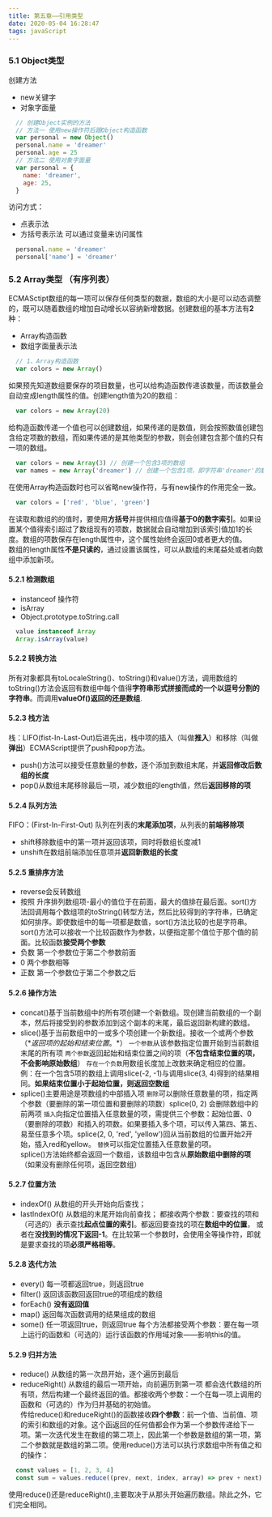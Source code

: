 ```yaml
---
title: 第五章——引用类型
date: 2020-05-04 16:28:47
tags: javaScript
---
```

### 5.1 Object类型
创建方法
- new关键字
- 对象字面量
```javascript
  // 创建Object实例的方法
  // 方法一 使用new操作符后跟Object构造函数
  var personal = new Object()
  personal.name = 'dreamer'
  personal.age = 25
  // 方法二 使用对象字面量
  var personal = {
    name: 'dreamer',
    age: 25,
  }
```
访问方式：
  - 点表示法
  - 方括号表示法 可以通过变量来访问属性
```javascript
  personal.name = 'dreamer'
  personal['name'] = 'dreamer'
```
<!-- more -->
### 5.2 Array类型 （有序列表）
ECMASctipt数组的每一项可以保存任何类型的数据，数组的大小是可以动态调整的，既可以随着数组的增加自动增长以容纳新增数据。创建数组的基本方法有**2**种：
- Array构造函数
- 数组字面量表示法
```javascript
  // 1、Array构造函数
  var colors = new Array()
```
如果预先知道数组要保存的项目数量，也可以给构造函数传递该数量，而该数量会自动变成length属性的值。创建length值为20的数组：
```javascript
  var colors = new Array(20)
```
给构造函数传递一个值也可以创建数组，如果传递的是数值，则会按照数值创建包含给定项数的数组，而如果传递的是其他类型的参数，则会创建包含那个值的只有一项的数组。
```javascript
  var colors = new Array(3) // 创建一个包含3项的数组
  var names = new Array('dreamer') // 创建一个包含1项，即字符串'dreamer'的数组
```
在使用Array构造函数时也可以省略new操作符，与有new操作的作用完全一致。
```javascript
  var colors = ['red', 'blue', 'green']
```
在读取和数组的的值时，要使用**方括号**并提供相应值得**基于0的数字索引**。如果设置某个值得索引超过了数组现有的项数，数据就会自动增加到该索引值加1的长度。数组的项数保存在length属性中，这个属性始终会返回0或者更大的值。  
数组的length属性**不是只读的**，通过设置该属性，可以从数组的末尾益处或者向数组中添加新项。
#### 5.2.1 检测数组
- instanceof 操作符
- isArray
- Object.prototype.toString.call
```javascript
  value instanceof Array
  Array.isArray(value)
```
#### 5.2.2 转换方法
所有对象都具有toLocaleString()、toString()和value()方法，调用数组的toString()方法会返回有数组中每个值得**字符串形式拼接而成的一个以逗号分割的字符串**。而调用**valueOf()返回的还是数组**.
#### 5.2.3 栈方法
栈：LIFO(fist-In-Last-Out)后进先出，栈中项的插入（叫做**推入**）和移除（叫做**弹出**）ECMAScript提供了push和pop方法。
- push()方法可以接受任意数量的参数，逐个添加到数组末尾，并**返回修改后数组的长度**
- pop()从数组末尾移除最后一项，减少数组的length值，然后**返回移除的项**
#### 5.2.4 队列方法
FIFO：(First-In-First-Out)
队列在列表的**末尾添加项**，从列表的**前端移除项**
- shift移除数组中的第一项并返回该项，同时将数组长度减1
- unshift在数组前端添加任意项并**返回新数组的长度**
#### 5.2.5 重排序方法
- reverse会反转数组
- 按照
升序排列数组项-最小的值位于在前面，最大的值排在最后面。sort()方法回调用每个数组项的toString()转型方法，然后比较得到的字符串，已确定如何排序。即使数组中的每一项都是数值，sort()方法比较的也是字符串。
sort()方法可以接收一个比较函数作为参数，以便指定那个值位于那个值的前面。比较函数**接受两个参数**
- 负数 第一个参数位于第二个参数前面
- 0 两个参数相等
- 正数 第一个参数位于第二个参数之后
#### 5.2.6 操作方法
- concat()基于当前数组中的所有项创建一个新数组。现创建当前数组的一个副本，然后将接受到的参数添加到这个副本的末尾，最后返回新构建的数组。
- slice()基于当前数组中的一或多个项创建一个新数组。接收一个或两个参数（**返回项的起始和结束位置*。*）
`一个参数`从该参数指定位置开始到当前数组末尾的所有项
`两个参数`返回起始和结束位置之间的项（**不包含结束位置的项，不会影响原始数组**）
`存在一个负数`用数组长度加上改数来确定相应的位置。例：在一个包含5项的数组上调用slice(-2, -1)与调用slice(3, 4)得到的结果相同。**如果结束位置小于起始位置，则返回空数组**
- splice()主要用途是项数组的中部插入项
`删除`可以删除任意数量的项，指定两个参数（要删除的第一项位置和要删除的项数）splice(0, 2) 会删除数组中的前两项
`插入`向指定位置插入任意数量的项，需提供三个参数：起始位置、0（要删除的项数）和插入的项数。如果要插入多个项，可以传入第四、第五、易至任意多个项。splice(2, 0, 'red', 'yellow')回从当前数组的位置开始2开始，插入red和yellow。
`替换`可以指定位置插入任意数量的项。  
splice()方法始终都会返回一个数组，该数组中包含从**原始数组中删除的项**（如果没有删除任何项，返回空数组）
#### 5.2.7 位置方法
- indexOf() 从数组的开头开始向后查找；
- lastIndexOf() 从数组的末尾开始向前查找；
都接收两个参数：要查找的项和（可选的）表示查找**起点位置的索引**。都返回要查找的项在**数组中的位置**，
或者在**没找到的情况下返回-1**。在比较第一个参数时，会使用全等操作符，即就是要求查找的项**必须严格相等**。
#### 5.2.8 迭代方法
- every() 每一项都返回true，则返回true
- filter() 返回该函数回返回true的项组成的数组
- forEach() **没有返回值**
- map() 返回每次函数调用的结果组成的数组
- some() 任一项返回true，则返回true
每个方法都接受两个参数：要在每一项上运行的函数和（可选的）运行该函数的作用域对象——影响this的值。
#### 5.2.9 归并方法
- reduce() 从数组的第一次昂开始，逐个遍历到最后
- reduceRight() 从数组的最后一项开始，向前遍历到第一项
都会迭代数组的所有项，然后构建一个最终返回的值。都接收两个参数：一个在每一项上调用的函数和（可选的）作为归并基础的初始值。  
传给reduce()和reduceRight()的函数接收**四个参数**：前一个值、当前值、项的索引和数组的对象。这个函返回的任何值都会作为第一个参数传递给下一项。第一次迭代发生在数组的第二项上，因此第一个参数是数组的第一项，第二个参数就是数组的第二项。使用reduce()方法可以执行求数组中所有值之和的操作：
```javascript
  const values = [1, 2, 3, 4]
  const sum = values.reduce((prev, next, index, array) => prev + next)
```
使用reduce()还是reduceRight(),主要取决于从那头开始遍历数组。除此之外，它们完全相同。
